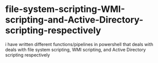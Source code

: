 # file-system-scripting-WMI-scripting-and-Active-Directory-scripting-respectively
i have written different functions/pipelines in powershell that deals with  deals with file system scripting, WMI scripting, and Active Directory scripting respectively
